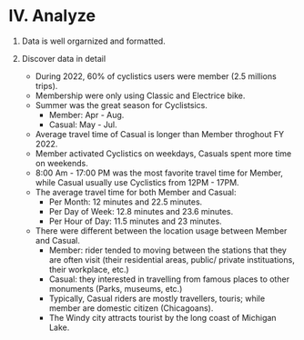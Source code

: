 # **IV. Analyze**

1. Data is well orgarnized and formatted.
2. Discover data in detail

    - During 2022, 60% of cyclistics users were member (2.5 millions trips).
    - Membership were only using Classic and Electrice bike.
    - Summer was the great season for Cyclistsics.
        - Member: Apr - Aug.
        - Casual: May - Jul.
    - Average travel time of Casual is longer than Member throghout FY 2022.
    - Member activated Cyclistics on weekdays, Casuals spent more time on weekends.
    - 8:00 Am - 17:00 PM was the most favorite travel time for Member, while Casual usually use Cyclistics from 12PM - 17PM.
    - The average travel time for both Member and Casual:
        - Per Month:  12 minutes and 22.5 minutes.
        - Per Day of Week: 12.8 minutes and 23.6 minutes.
        - Per Hour of Day: 11.5 minutes and 23 minutes.
    - There were different between the location usage between Member and Casual.
        - Member: rider tended to moving between the stations that they are often visit (their residential areas, public/ private instituations, their workplace, etc.)
        - Casual: they interested in travelling from famous places to other monuments (Parks, museums, etc.)
        - Typically, Casual riders are mostly travellers, touris; while member are domestic citizen (Chicagoans).
        - The Windy city attracts tourist by the long coast of Michigan Lake.